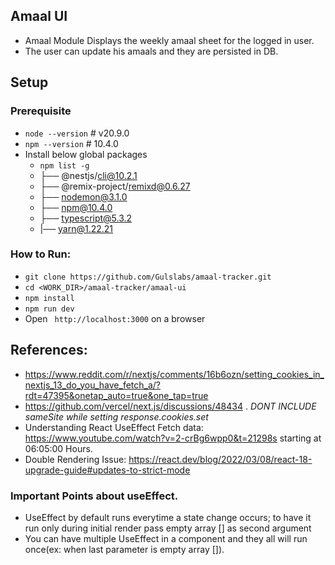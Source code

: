 ## Amaal UI
- Amaal Module Displays the weekly amaal sheet for the logged in user. 
- The user can update his amaals and they are persisted in DB.
## Setup
### Prerequisite
- `node --version` # v20.9.0
- `npm --version` # 10.4.0
- Install below global packages
  - `npm list -g`
  - ├── @nestjs/cli@10.2.1
  - ├── @remix-project/remixd@0.6.27
  - ├── nodemon@3.1.0
  - ├── npm@10.4.0
  - ├── typescript@5.3.2
  - |── yarn@1.22.21 
   
### How to Run: 
- `git clone https://github.com/Gulslabs/amaal-tracker.git`
- `cd <WORK_DIR>/amaal-tracker/amaal-ui`
- `npm install`
- `npm run dev`
- Open ` http://localhost:3000` on a browser 
 ## References: 
 - https://www.reddit.com/r/nextjs/comments/16b6ozn/setting_cookies_in_nextjs_13_do_you_have_fetch_a/?rdt=47395&onetap_auto=true&one_tap=true
 - https://github.com/vercel/next.js/discussions/48434 . *_DONT INCLUDE sameSite while setting response.cookies.set_*
 - Understanding React UseEffect Fetch data: https://www.youtube.com/watch?v=2-crBg6wpp0&t=21298s starting at 06:05:00 Hours. 
 - Double Rendering Issue: https://react.dev/blog/2022/03/08/react-18-upgrade-guide#updates-to-strict-mode 

### Important Points about useEffect. 
- UseEffect by default runs everytime a state change occurs; to have it run only during initial render pass empty array [] as second argument
- You can have multiple UseEffect in a component and they all will run once(ex: when last parameter is empty array []). 


